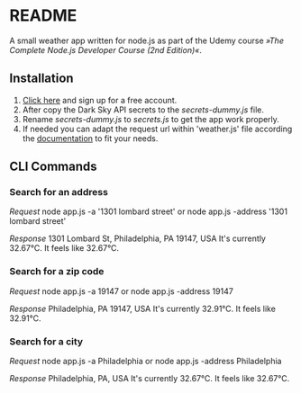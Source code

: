 # README
A small weather app written for node.js as part of the Udemy course _»The Complete Node.js Developer Course (2nd Edition)«_.

## Installation
1. [Click here](https://darksky.net/dev "Dark Sky API") and sign up for a free account.
2. After copy the Dark Sky API secrets to the _secrets-dummy.js_ file.
3. Rename _secrets-dummy.js_ to _secrets.js_ to get the app work properly.
4. If needed you can adapt the request url within 'weather.js' file according the [documentation](https://darksky.net/dev/docs#/dev/docs#api-request-types "API Request Types") to fit your needs.

## CLI Commands
### Search for an address
*Request*
	node app.js -a '1301 lombard street'
or
	node app.js -address '1301 lombard street'

*Response*
	1301 Lombard St, Philadelphia, PA 19147, USA
	It's currently 32.67°C. It feels like 32.67°C.

### Search for a zip code
*Request*
	node app.js -a 19147
or
	node app.js -address 19147

*Response*
	Philadelphia, PA 19147, USA
	It's currently 32.91°C. It feels like 32.91°C.

### Search for a city
*Request*
	node app.js -a Philadelphia
or
	node app.js -address Philadelphia

*Response*
	Philadelphia, PA, USA
	It's currently 32.67°C. It feels like 32.67°C.
